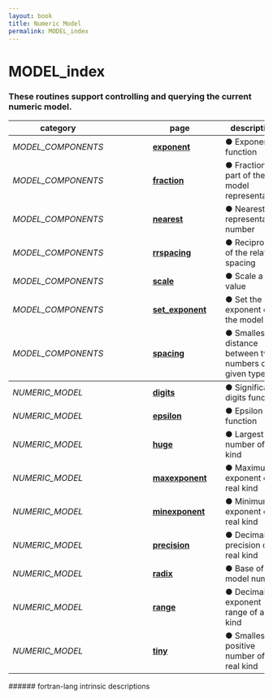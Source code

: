 ```yaml
---
layout: book
title: Numeric Model
permalink: MODEL_index
---
```

# MODEL_index
### These routines support controlling and querying the current numeric model.

<table>
  <thead>
    <tr>
      <th>category</th>
      <th>&nbsp;</th>
      <th>&nbsp;</th>
      <th>&nbsp;</th>
      <th>&nbsp;</th>
      <th>page</th>
      <th>&nbsp;</th>
      <th>description</th>
    </tr>
  </thead>
  <tbody>
    <tr>
      <td><em>MODEL_COMPONENTS</em></td>
      <td>&nbsp;</td>
      <td>&nbsp;</td>
      <td>&nbsp;</td>
      <td>&nbsp;</td>
      <td><a href="EXPONENT"><strong>exponent</strong></a></td>
      <td>&nbsp;</td>
      <td>● Exponent function</td>
    </tr>
    <tr>
      <td><em>MODEL_COMPONENTS</em></td>
      <td>&nbsp;</td>
      <td>&nbsp;</td>
      <td>&nbsp;</td>
      <td>&nbsp;</td>
      <td><a href="FRACTION"><strong>fraction</strong></a></td>
      <td>&nbsp;</td>
      <td>● Fractional part of the model representation</td>
    </tr>
    <tr>
      <td><em>MODEL_COMPONENTS</em></td>
      <td>&nbsp;</td>
      <td>&nbsp;</td>
      <td>&nbsp;</td>
      <td>&nbsp;</td>
      <td><a href="NEAREST"><strong>nearest</strong></a></td>
      <td>&nbsp;</td>
      <td>● Nearest representable number</td>
    </tr>
    <tr>
      <td><em>MODEL_COMPONENTS</em></td>
      <td>&nbsp;</td>
      <td>&nbsp;</td>
      <td>&nbsp;</td>
      <td>&nbsp;</td>
      <td><a href="RRSPACING"><strong>rrspacing</strong></a></td>
      <td>&nbsp;</td>
      <td>● Reciprocal of the relative spacing</td>
    </tr>
    <tr>
      <td><em>MODEL_COMPONENTS</em></td>
      <td>&nbsp;</td>
      <td>&nbsp;</td>
      <td>&nbsp;</td>
      <td>&nbsp;</td>
      <td><a href="SCALE"><strong>scale</strong></a></td>
      <td>&nbsp;</td>
      <td>● Scale a real value</td>
    </tr>
    <tr>
      <td><em>MODEL_COMPONENTS</em></td>
      <td>&nbsp;</td>
      <td>&nbsp;</td>
      <td>&nbsp;</td>
      <td>&nbsp;</td>
      <td><a href="SET_EXPONENT"><strong>set_exponent</strong></a></td>
      <td>&nbsp;</td>
      <td>● Set the exponent of the model</td>
    </tr>
    <tr>
      <td><em>MODEL_COMPONENTS</em></td>
      <td>&nbsp;</td>
      <td>&nbsp;</td>
      <td>&nbsp;</td>
      <td>&nbsp;</td>
      <td><a href="SPACING"><strong>spacing</strong></a></td>
      <td>&nbsp;</td>
      <td>● Smallest distance between two numbers of a given type</td>
    </tr>
  </tbody>
  <tbody>
    <tr>
      <td><em>NUMERIC_MODEL</em></td>
      <td>&nbsp;</td>
      <td>&nbsp;</td>
      <td>&nbsp;</td>
      <td>&nbsp;</td>
      <td><a href="DIGITS"><strong>digits</strong></a></td>
      <td>&nbsp;</td>
      <td>● Significant digits function</td>
    </tr>
    <tr>
      <td><em>NUMERIC_MODEL</em></td>
      <td>&nbsp;</td>
      <td>&nbsp;</td>
      <td>&nbsp;</td>
      <td>&nbsp;</td>
      <td><a href="EPSILON"><strong>epsilon</strong></a></td>
      <td>&nbsp;</td>
      <td>● Epsilon function</td>
    </tr>
    <tr>
      <td><em>NUMERIC_MODEL</em></td>
      <td>&nbsp;</td>
      <td>&nbsp;</td>
      <td>&nbsp;</td>
      <td>&nbsp;</td>
      <td><a href="HUGE"><strong>huge</strong></a></td>
      <td>&nbsp;</td>
      <td>● Largest number of a kind</td>
    </tr>
    <tr>
      <td><em>NUMERIC_MODEL</em></td>
      <td>&nbsp;</td>
      <td>&nbsp;</td>
      <td>&nbsp;</td>
      <td>&nbsp;</td>
      <td><a href="MAXEXPONENT"><strong>maxexponent</strong></a></td>
      <td>&nbsp;</td>
      <td>● Maximum exponent of a real kind</td>
    </tr>
    <tr>
      <td><em>NUMERIC_MODEL</em></td>
      <td>&nbsp;</td>
      <td>&nbsp;</td>
      <td>&nbsp;</td>
      <td>&nbsp;</td>
      <td><a href="MINEXPONENT"><strong>minexponent</strong></a></td>
      <td>&nbsp;</td>
      <td>● Minimum exponent of a real kind</td>
    </tr>
    <tr>
      <td><em>NUMERIC_MODEL</em></td>
      <td>&nbsp;</td>
      <td>&nbsp;</td>
      <td>&nbsp;</td>
      <td>&nbsp;</td>
      <td><a href="PRECISION"><strong>precision</strong></a></td>
      <td>&nbsp;</td>
      <td>● Decimal precision of a real kind</td>
    </tr>
    <tr>
      <td><em>NUMERIC_MODEL</em></td>
      <td>&nbsp;</td>
      <td>&nbsp;</td>
      <td>&nbsp;</td>
      <td>&nbsp;</td>
      <td><a href="RADIX"><strong>radix</strong></a></td>
      <td>&nbsp;</td>
      <td>● Base of a model number</td>
    </tr>
    <tr>
      <td><em>NUMERIC_MODEL</em></td>
      <td>&nbsp;</td>
      <td>&nbsp;</td>
      <td>&nbsp;</td>
      <td>&nbsp;</td>
      <td><a href="RANGE"><strong>range</strong></a></td>
      <td>&nbsp;</td>
      <td>● Decimal exponent range of a real kind</td>
    </tr>
    <tr>
      <td><em>NUMERIC_MODEL</em></td>
      <td>&nbsp;</td>
      <td>&nbsp;</td>
      <td>&nbsp;</td>
      <td>&nbsp;</td>
      <td><a href="TINY"><strong>tiny</strong></a></td>
      <td>&nbsp;</td>
      <td>● Smallest positive number of a real kind</td>
    </tr>
  </tbody>
</table>
###### fortran-lang intrinsic descriptions
